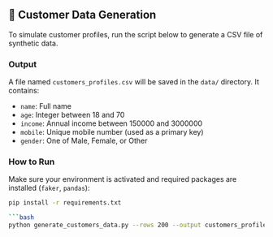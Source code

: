 ## 🧬 Customer Data Generation

To simulate customer profiles, run the script below to generate a CSV file of synthetic data.

### Output
A file named `customers_profiles.csv` will be saved in the `data/` directory. It contains:
- `name`: Full name
- `age`: Integer between 18 and 70
- `income`: Annual income between 150000 and 3000000
- `mobile`: Unique mobile number (used as a primary key)
- `gender`: One of Male, Female, or Other

### How to Run

Make sure your environment is activated and required packages are installed (`faker`, `pandas`):

```bash
pip install -r requirements.txt

```bash
python generate_customers_data.py --rows 200 --output customers_profiles.csv --duplicate_ratio 0.1 --missing_ratio 0.2


